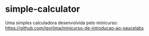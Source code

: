 simple-calculator
=================

Uma simples calculadora desenvolvida pelo minicurso: https://github.com/igorlima/minicurso-de-introducao-ao-saucelabs
